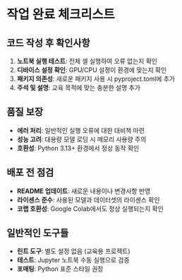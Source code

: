 # 작업 완료 체크리스트

## 코드 작성 후 확인사항
1. **노트북 실행 테스트**: 전체 셀 실행하여 오류 없는지 확인
2. **디바이스 설정 확인**: GPU/CPU 설정이 환경에 맞는지 확인
3. **패키지 의존성**: 새로운 패키지 사용 시 pyproject.toml에 추가
4. **주석 및 설명**: 교육 목적에 맞는 충분한 설명 추가

## 품질 보장
- **에러 처리**: 일반적인 실행 오류에 대한 대비책 마련
- **성능 고려**: 대용량 모델 로딩 시 메모리 사용량 주의
- **호환성**: Python 3.13+ 환경에서 정상 동작 확인

## 배포 전 점검
- **README 업데이트**: 새로운 내용이나 변경사항 반영
- **라이센스 준수**: 사용된 모델과 데이터셋의 라이센스 확인
- **코랩 호환성**: Google Colab에서도 정상 실행되는지 확인

## 일반적인 도구들
- **린트 도구**: 별도 설정 없음 (교육용 프로젝트)
- **테스트**: Jupyter 노트북 수동 실행으로 검증
- **포매팅**: Python 표준 스타일 권장
